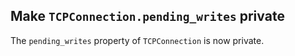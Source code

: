 ## Make `TCPConnection.pending_writes` private

The `pending_writes` property of `TCPConnection` is now private.
